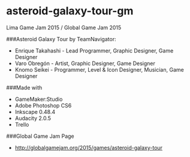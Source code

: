 # asteroid-galaxy-tour-gm
Lima Game Jam 2015 / Global Game Jam 2015

###Asteroid Galaxy Tour by TeamNavigator:
- Enrique Takahashi - Lead Programmer, Graphic Designer, Game Designer
- Varo Obregón - Artist, Graphic Designer, Game Designer
- Knomo Seikei - Programmer, Level & Icon Designer, Musician, Game Designer

###Made with
- GameMaker:Studio
- Adobe Photoshop CS6
- Inkscape 0.48.4
- Audacity 2.0.5
- Trello

###Global Game Jam Page
- http://globalgamejam.org/2015/games/asteroid-galaxy-tour
